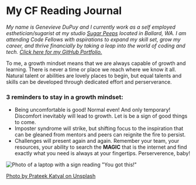 # My CF Reading Journal

*My name is Genevieve DuPuy and I currently work as a self employed esthetician/sugarist at my studio [Sugar Peeps](https://www.sugarpeeps.com) located in Ballard, WA. I am attending Code Fellows with aspirations to expand my skill set, grow my career, and thrive financially by taking a leap into the world of coding and tech.*
[*Click here for my GitHub Portfolio.*](https://github.com/theladygen)

To me, a growth mindset means that we are always capable of growth and learning. There is never a time or place we reach where we know it all. Natural talent or abilities are lovely places to begin, but equal talents and skills can be developed through dedicated effort and perserverance. 

### 3 reminders to stay in a growth mindset:

* Being uncomfortable is good! Normal even! And only temporary! Discomfort inevitably will lead to growth. Let is be a sign of good things to come.
* Imposter syndrome will strike, but shifting focus to the inspiration that can be gleaned from mentors and peers can reignite the fire to persist.
* Challenges will present again and again. Remember your team, your resources, your ability to search the **MAGIC** that is the internet and find exactly what you need is always at your fingertips. Perserverence, baby!

![Photo of a laptop with a sign reading "You got this!"](https://images.unsplash.com/photo-1556711905-4bd1b6603275?ixlib=rb-4.0.3&ixid=MnwxMjA3fDB8MHxwaG90by1wYWdlfHx8fGVufDB8fHx8&auto=format&fit=crop&w=687&q=80)

[Photo by Prateek Katyal on Unsplash](https://unsplash.com/photos/FcdtuGf7TEc?utm_source=unsplash&utm_medium=referral&utm_content=creditShareLink)
